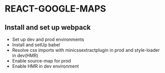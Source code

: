 # REACT-GOOGLE-MAPS

## Install and set up webpack
  - Set up dev and prod environments
  - Install and setUp babel
  - Resolve css imports with minicssextractplugin in prod and style-loader in dev(HMR)
  - Enable source-map for prod
  - Enable HMR in dev environment


